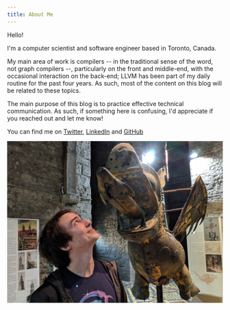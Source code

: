 ```yaml
---
title: About Me
---
```


Hello!

I'm a computer scientist and software engineer based in Toronto, Canada.

My main area of work is compilers -- in the traditional sense of the word, not
graph compilers --, particularly on the front and middle-end, with the
occasional interaction on the back-end; LLVM has been part of my daily routine
for the past four years. As such, most of the content on this blog will be
related to these topics.

The main purpose of this blog is to practice effective technical communication.
As such, if something here is confusing, I'd appreciate if you reached out and
let me know!

You can find me on [Twitter], [LinkedIn] and [GitHub]

[Twitter]: https://twitter.com/fpiovezan
[LinkedIn]: https://www.linkedin.com/in/felipe-de-azevedo-piovezan-a1106ab9/
[GitHub]: https://github.com/felipepiovezan

![Mandatory dragon picture](profile_pic.jpg)
